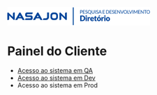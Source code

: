 ![](../../img/logo_diretorio.png "Logo da equipe Diretório")
# Painel do Cliente

- [Acesso ao sistema em QA](https://licencas.nasajonsistemas.com.br/#!/home)
- [Acesso ao sistema em Dev](https://licencas.dev.nasajonsistemas.com.br/#!/home)
- Acesso ao sistema em Prod